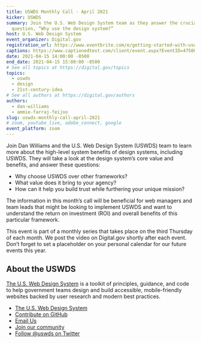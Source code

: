 ```yaml
---
title: USWDS Monthly Call - April 2021
kicker: USWDS
summary: Join the U.S. Web Design System team as they answer the crucial
  question, “Why use the design system?”
host: U.S. Web Design System
event_organizer: Digital.gov
registration_url: https://www.eventbrite.com/e/getting-started-with-uswds-why-use-the-design-system-apr-2021-tickets-148769121447
captions: https://www.captionedtext.com/client/event.aspx?EventID=4750055&CustomerID=321
date: 2021-04-15 14:00:00 -0500
end_date: 2021-04-15 15:00:00 -0500
# See all topics at https://digital.gov/topics
topics:
  - uswds
  - design
  - 21st-century-idea
# See all authors at https://digital.gov/authors
authors:
  - dan-williams
  - ammie-farraj-feijoo
slug: uswds-monthly-call-april-2021
# zoom, youtube_live, adobe_connect, google
event_platform: zoom
---
```

Join Dan Williams and the U.S. Web Design System (USWDS) team to learn more about the high-level system benefits of design systems, including USWDS. They will take a look at the design system’s core value and benefits, and answer these questions: 

* Why choose USWDS over other frameworks?
* What value does it bring to your agency?
* How can it help you build trust while furthering your unique mission?

The information in this month’s call will be beneficial for web managers and team leads that might be looking to implement USWDS and want to understand the return on investment (ROI) and overall benefits of this particular framework.

This event is part of a monthly series that takes place on the third Thursday of each month. We post the video on Digital.gov shortly after each event. Don’t forget to set a placeholder on your personal calendar for our future events this year.



## About the USWDS

[The U.S. Web Design System](https://designsystem.digital.gov/) is a toolkit of principles, guidance, and code to help government teams design and build accessible, mobile-friendly websites backed by user research and modern best practices.

* [The U.S. Web Design System](https://designsystem.digital.gov/)
* [Contribute on GitHub](https://github.com/uswds/uswds/issues)
* [Email Us](mailto:uswds@support.digitalgov.gov)
* [Join our community](https://digital.gov/communities/uswds/)
* [Follow @uswds on Twitter](https://twitter.com/uswds)